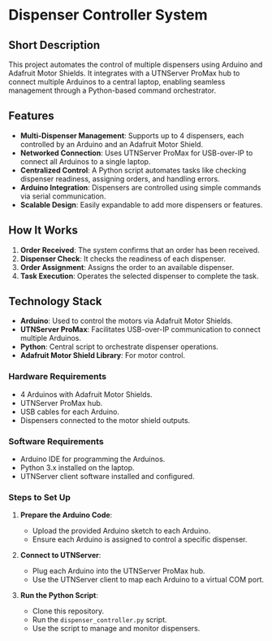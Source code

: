 # Dispenser Controller System

## Short Description

This project automates the control of multiple dispensers using Arduino and Adafruit Motor Shields. It integrates with a UTNServer ProMax hub to connect multiple Arduinos to a central laptop, enabling seamless management through a Python-based command orchestrator.

## Features

- **Multi-Dispenser Management**: Supports up to 4 dispensers, each controlled by an Arduino and an Adafruit Motor Shield.
- **Networked Connection**: Uses UTNServer ProMax for USB-over-IP to connect all Arduinos to a single laptop.
- **Centralized Control**: A Python script automates tasks like checking dispenser readiness, assigning orders, and handling errors.
- **Arduino Integration**: Dispensers are controlled using simple commands via serial communication.
- **Scalable Design**: Easily expandable to add more dispensers or features.

## How It Works

1. **Order Received**: The system confirms that an order has been received.
2. **Dispenser Check**: It checks the readiness of each dispenser.
3. **Order Assignment**: Assigns the order to an available dispenser.
4. **Task Execution**: Operates the selected dispenser to complete the task.

## Technology Stack

- **Arduino**: Used to control the motors via Adafruit Motor Shields.
- **UTNServer ProMax**: Facilitates USB-over-IP communication to connect multiple Arduinos.
- **Python**: Central script to orchestrate dispenser operations.
- **Adafruit Motor Shield Library**: For motor control.


### Hardware Requirements

- 4 Arduinos with Adafruit Motor Shields.
- UTNServer ProMax hub.
- USB cables for each Arduino.
- Dispensers connected to the motor shield outputs.

### Software Requirements

- Arduino IDE for programming the Arduinos.
- Python 3.x installed on the laptop.
- UTNServer client software installed and configured.

### Steps to Set Up

1. **Prepare the Arduino Code**:
    - Upload the provided Arduino sketch to each Arduino.
    - Ensure each Arduino is assigned to control a specific dispenser.

2. **Connect to UTNServer**:
    - Plug each Arduino into the UTNServer ProMax hub.
    - Use the UTNServer client to map each Arduino to a virtual COM port.

3. **Run the Python Script**:
    - Clone this repository.
    - Run the `dispenser_controller.py` script.
    - Use the script to manage and monitor dispensers.
    
